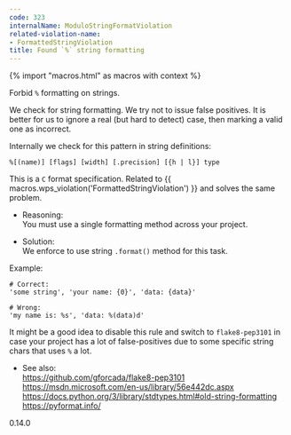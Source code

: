```yaml
---
code: 323
internalName: ModuloStringFormatViolation
related-violation-name:
- FormattedStringViolation
title: Found `%` string formatting
---
```


{% import "macros.html" as macros with context %}

Forbid `%` formatting on strings.

We check for string formatting. We try not to issue false positives. It
is better for us to ignore a real (but hard to detect) case, then
marking a valid one as incorrect.

Internally we check for this pattern in string definitions:

    %[(name)] [flags] [width] [.precision] [{h | l}] type

This is a `C` format specification. Related to
{{ macros.wps_violation('FormattedStringViolation') }} and solves the same problem.

  - Reasoning:  
    You must use a single formatting method across your project.

  - Solution:  
    We enforce to use string `.format()` method for this task.

Example:

    # Correct:
    'some string', 'your name: {0}', 'data: {data}'
    
    # Wrong:
    'my name is: %s', 'data: %(data)d'

It might be a good idea to disable this rule and switch to
`flake8-pep3101` in case your project has a lot of false-positives due
to some specific string chars that uses `%` a lot.

  - See also:  
    <https://github.com/gforcada/flake8-pep3101>
    <https://msdn.microsoft.com/en-us/library/56e442dc.aspx>
    <https://docs.python.org/3/library/stdtypes.html#old-string-formatting>
    <https://pyformat.info/>

<div class="versionadded">

0.14.0

</div>